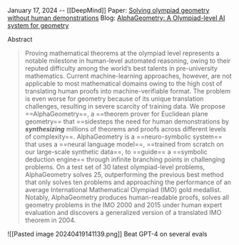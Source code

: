 January 17, 2024 -- [[DeepMind]]
Paper: [Solving olympiad geometry without human demonstrations](https://www.nature.com/articles/s41586-023-06747-5)
Blog: [AlphaGeometry: A Olympiad-level AI system for geometry](https://deepmind.google/discover/blog/alphageometry-an-olympiad-level-ai-system-for-geometry/)

Abstract
> Proving mathematical theorems at the olympiad level represents a notable milestone in human-level automated reasoning, owing to their reputed difficulty among the world’s best talents in pre-university mathematics. Current machine-learning approaches, however, are not applicable to most mathematical domains owing to the high cost of translating human proofs into machine-verifiable format. The problem is even worse for geometry because of its unique translation challenges, resulting in severe scarcity of training data. We propose ==AlphaGeometry==, a ==theorem prover for Euclidean plane geometry== that ==sidesteps the need for human demonstrations by ***synthesizing*** millions of theorems and proofs across different levels of complexity==. AlphaGeometry is a ==neuro-symbolic system== that uses a ==neural language model==, ==trained from scratch on our large-scale synthetic data==, to ==guide== a ==symbolic deduction engine== through infinite branching points in challenging problems. On a test set of 30 latest olympiad-level problems, AlphaGeometry solves 25, outperforming the previous best method that only solves ten problems and approaching the performance of an average International Mathematical Olympiad (IMO) gold medallist. Notably, AlphaGeometry produces human-readable proofs, solves all geometry problems in the IMO 2000 and 2015 under human expert evaluation and discovers a generalized version of a translated IMO theorem in 2004.


![[Pasted image 20240419141139.png]]
Beat GPT-4 on several evals